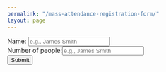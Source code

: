 ```yaml
---
permalink: "/mass-attendance-registration-form/"
layout: page
---
```


<form id="test">
    <label for="name">Name:</label>
    <input type="text" name="name" value="" placeholder="e.g., James Smith" />
    <br />
    <label for="number">Number of people:</label><input type="text" name="number" value="" placeholder="e.g., James Smith" />
    <br />
    <button id="send">Submit</button>
</form>
<div id="success" style="display: none; color: #0A0">
    <h2 id="success_message">Thank you for registering. See you at mass!</h2>
</div>
<div id="error" style="display: none; color: #A00">
    <h2 id="error_message">An error occurred with the registration. Please try again later.</h2>
    <button id="refresh">Retry</button>
</div>

<script>
    var $retry = document.getElementById("refresh");
    $retry.addEventListener("click", function (e) {
        window.location.reload();
    });

    var $send = document.getElementById("send");
    $send.addEventListener("click", function(e) {
        e.preventDefault();
        e.stopPropagation();
        e.stopImmediatePropagation();

        // request via icch-api
        xhr = new XMLHttpRequest();

        xhr.open('POST', 'http://icch-api.cloudno.de/mass-registration');
        xhr.setRequestHeader('Content-Type', 'application/json');
        xhr.onload = function() {
            if (xhr.status === 200) {
                document.getElementsByTagName("form")[0].style.display = "none";
                try {
                    var oResponseJson = JSON.parse(xhr.responseText);
                    if (oResponseJson.success) {
                        document.getElementById("success").style.display = "block";
                    }
                } catch (e) {
                    document.getElementById("error").style.display = "block";
                }
            }
            else if (xhr.status !== 200) {
                alert("Something went wrong. Please try again later");
            }
        };

        var $form = document.getElementsByTagName("form")[0];
        var oDataJson = {
            name: document.querySelector("[name=name]").value,
            number: document.querySelector("[name=number]").value
        };
        xhr.send(JSON.stringify(oDataJson));
    });
</script>
